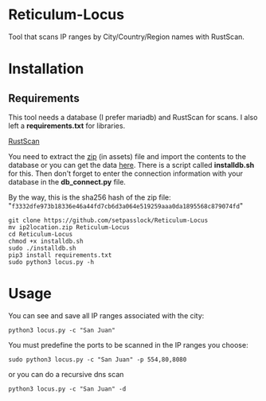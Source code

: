 # Reticulum-Locus
Tool that scans IP ranges by City/Country/Region names with RustScan.


# Installation
## Requirements
This tool needs a database (I prefer mariadb) and RustScan for scans. I also left a **requirements.txt** for libraries.

[RustScan](https://github.com/RustScan/RustScan/releases/download/1.10.0/rustscan_1.10.0_amd64.deb)

You need to extract the [zip](https://github.com/setpasslock/Reticulum-Locus/releases) (in assets) file and import the contents to the database or you can get the data [here](https://www.ip2location.com/database/ip2location). There is a script called **installdb.sh** for this.
Then don't forget to enter the connection information with your database in the **db_connect.py** file. 

By the way, this is the sha256 hash of the zip file: 
"`
f3332dfe973b18336e46a44fd7cb6d3a064e519259aaa0da1895568c879074fd
`"




	git clone https://github.com/setpasslock/Reticulum-Locus
    mv ip2location.zip Reticulum-Locus
    cd Reticulum-Locus
    chmod +x installdb.sh
    sudo ./installdb.sh
    pip3 install requirements.txt
    sudo python3 locus.py -h


# Usage
You can see and save all IP ranges associated with the city: 

    python3 locus.py -c "San Juan"

You must predefine the ports to be scanned in the IP ranges you choose:
    
    sudo python3 locus.py -c "San Juan" -p 554,80,8080

or you can do a recursive dns scan
    
    python3 locus.py -c "San Juan" -d
